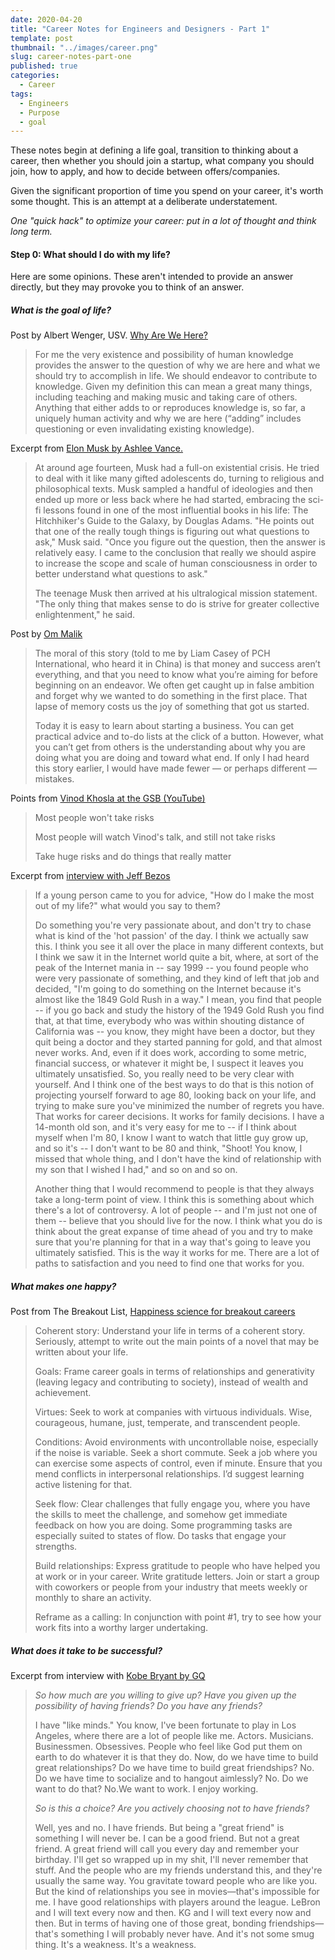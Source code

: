 ```yaml
---
date: 2020-04-20
title: "Career Notes for Engineers and Designers - Part 1"
template: post
thumbnail: "../images/career.png"
slug: career-notes-part-one
published: true
categories:
  - Career
tags:
  - Engineers
  - Purpose
  - goal
---
```


These notes begin at defining a life goal, transition to thinking about a career, then whether you should join a startup, what company you should join, how to apply, and how to decide between offers/companies.

Given the significant proportion of time you spend on your career, it's worth some thought. This is an attempt at a deliberate understatement.

_One "quick hack" to optimize your career: put in a lot of thought and think long term._

#### Step 0: What should I do with my life?

Here are some opinions. These aren't intended to provide an answer directly, but they may provoke you to think of an answer.

##### What is the goal of life?

Post by Albert Wenger, USV. [Why Are We Here?](http://continuations.com/post/119284324710/why-are-we-here)

> For me the very existence and possibility of human knowledge provides the answer to the question of why we are here and what we should try to accomplish in life. We should endeavor to contribute to knowledge. Given my definition this can mean a great many things, including teaching and making music and taking care of others. Anything that either adds to or reproduces knowledge is, so far, a uniquely human activity and why we are here (“adding” includes questioning or even invalidating existing knowledge).

Excerpt from [Elon Musk by Ashlee Vance.](http://www.amazon.com/Elon-Musk-SpaceX-Fantastic-Future/dp/0062301233/)

> At around age fourteen, Musk had a full-on existential crisis. He tried to deal with it like many gifted adolescents do, turning to religious and philosophical texts. Musk sampled a handful of ideologies and then ended up more or less back where he had started, embracing the sci-fi lessons found in one of the most influential books in his life: The Hitchhiker's Guide to the Galaxy, by Douglas Adams. "He points out that one of the really tough things is figuring out what questions to ask," Musk said. "Once you figure out the question, then the answer is relatively easy. I came to the conclusion that really we should aspire to increase the scope and scale of human consciousness in order to better understand what questions to ask."
>
> The teenage Musk then arrived at his ultralogical mission statement. "The only thing that makes sense to do is strive for greater collective enlightenment," he said.

Post by [Om Malik](http://om.co/2015/05/06/gone-fishing/)

> The moral of this story (told to me by Liam Casey of PCH International, who heard it in China) is that money and success aren’t everything, and that you need to know what you’re aiming for before beginning on an endeavor. We often get caught up in false ambition and forget why we wanted to do something in the first place. That lapse of memory costs us the joy of something that got us started.
>
> Today it is easy to learn about starting a business. You can get practical advice and to-do lists at the click of a button. However, what you can’t get from others is the understanding about why you are doing what you are doing and toward what end. If only I had heard this story earlier, I would have made fewer — or perhaps different — mistakes.

Points from [Vinod Khosla at the GSB (YouTube)](https://www.youtube.com/watch?v=HZcXup7p5-8)

> Most people won't take risks
>
> Most people will watch Vinod's talk, and still not take risks
>
> Take huge risks and do things that really matter

Excerpt from [interview with Jeff Bezos](http://www.achievement.org/autodoc/printmember/bez0int-1)

> If a young person came to you for advice, "How do I make the most out of my life?" what would you say to them?
>
> Do something you're very passionate about, and don't try to chase what is kind of the 'hot passion' of the day. I think we actually saw this. I think you see it all over the place in many different contexts, but I think we saw it in the Internet world quite a bit, where, at sort of the peak of the Internet mania in -- say 1999 -- you found people who were very passionate of something, and they kind of left that job and decided, "I'm going to do something on the Internet because it's almost like the 1849 Gold Rush in a way." I mean, you find that people -- if you go back and study the history of the 1949 Gold Rush you find that, at that time, everybody who was within shouting distance of California was -- you know, they might have been a doctor, but they quit being a doctor and they started panning for gold, and that almost never works. And, even if it does work, according to some metric, financial success, or whatever it might be, I suspect it leaves you ultimately unsatisfied. So, you really need to be very clear with yourself. And I think one of the best ways to do that is this notion of projecting yourself forward to age 80, looking back on your life, and trying to make sure you've minimized the number of regrets you have. That works for career decisions. It works for family decisions. I have a 14-month old son, and it's very easy for me to -- if I think about myself when I'm 80, I know I want to watch that little guy grow up, and so it's -- I don't want to be 80 and think, "Shoot! You know, I missed that whole thing, and I don't have the kind of relationship with my son that I wished I had," and so on and so on.
>
> Another thing that I would recommend to people is that they always take a long-term point of view. I think this is something about which there's a lot of controversy. A lot of people -- and I'm just not one of them -- believe that you should live for the now. I think what you do is think about the great expanse of time ahead of you and try to make sure that you're planning for that in a way that's going to leave you ultimately satisfied. This is the way it works for me. There are a lot of paths to satisfaction and you need to find one that works for you.

##### What makes one happy?

Post from The Breakout List, <a href="https://medium.com/@BreakoutList/breakout-careers-and-the-science-of-happiness-d1f924822ba1">Happiness science for breakout careers</a>

> Coherent story: Understand your life in terms of a coherent story. Seriously, attempt to write out the main points of a novel that may be written about your life.
>
> Goals: Frame career goals in terms of relationships and generativity (leaving legacy and contributing to society), instead of wealth and achievement.
>
> Virtues: Seek to work at companies with virtuous individuals. Wise, courageous, humane, just, temperate, and transcendent people.
>
> Conditions: Avoid environments with uncontrollable noise, especially if the noise is variable. Seek a short commute. Seek a job where you can exercise some aspects of control, even if minute. Ensure that you mend conflicts in interpersonal relationships. I’d suggest learning active listening for that.
>
> Seek flow: Clear challenges that fully engage you, where you have the skills to meet the challenge, and somehow get immediate feedback on how you are doing. Some programming tasks are especially suited to states of flow. Do tasks that engage your strengths.
>
> Build relationships: Express gratitude to people who have helped you at work or in your career. Write gratitude letters. Join or start a group with coworkers or people from your industry that meets weekly or monthly to share an activity.
>
> Reframe as a calling: In conjunction with point #1, try to see how your work fits into a worthy larger undertaking.

##### What does it take to be successful?

Excerpt from interview with [Kobe Bryant by GQ](http://www.gq.com/sports/201503/kobe-bryant-nba-allstar?currentPage=2)

> _So how much are you willing to give up? Have you given up the possibility of having friends? Do you have any friends?_
>
> I have "like minds." You know, I've been fortunate to play in Los Angeles, where there are a lot of people like me. Actors. Musicians. Businessmen. Obsessives. People who feel like God put them on earth to do whatever it is that they do. Now, do we have time to build great relationships? Do we have time to build great friendships? No. Do we have time to socialize and to hangout aimlessly? No. Do we want to do that? No.We want to work. I enjoy working.
>
> _So is this a choice? Are you actively choosing not to have friends?_
>
> Well, yes and no. I have friends. But being a "great friend" is something I will never be. I can be a good friend. But not a great friend. A great friend will call you every day and remember your birthday. I'll get so wrapped up in my shit, I'll never remember that stuff. And the people who are my friends understand this, and they're usually the same way. You gravitate toward people who are like you. But the kind of relationships you see in movies—that's impossible for me. I have good relationships with players around the league. LeBron and I will text every now and then. KG and I will text every now and then. But in terms of having one of those great, bonding friendships—that's something I will probably never have. And it's not some smug thing. It's a weakness. It's a weakness.
